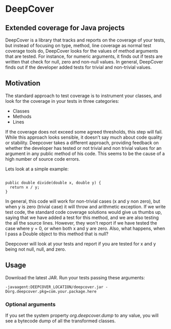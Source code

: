 # DeepCover 
## Extended coverage for Java projects

DeepCover is a library that tracks and reports on the coverage of your tests, but instead of focusing on type, method, line coverage as normal test coverage tools do, DeepCover looks for the values
of method arguments that are tested. For instance, for numeric arguments, it finds out if tests are written that check for null, zero and non-null values. In general, DeepCover finds out if the developer
added tests for trivial and non-trivial values. 

## Motivation

The standard approach to test coverage is to instrument your classes, and look for the coverage in your tests in three categories:
* Classes
* Methods
* Lines

If the coverage does not exceed some agreed thresholds, this step will fail. 
While this approach looks sensible, it doesn't say much
about code quality or stability. Deepcover takes a different approach, providing feedback on whether the developer has tested
or not trivial and non trivial values for an argument in any public method of his code. This seems to be the cause of a high
number of source code errors. 

Lets look at a simple example:
```

public double divide(double x, double y) {
  return x / y;
}

```
In general, this code will work for non-trivial cases (x and y non zero), but when y is zero (trivial case) 
it will throw and arithmetic exception. If we write test code, the standard code coverage solutions would give us
thumbs up, saying that we have added a test for this method, and we are also testing the all the source lines. However,
they won't report if we have tested the case where y = 0, or when both x and y are zero. Also, what happens, when I pass
a Double object to this method that is null?

Deepcover will look at your tests and report if you are tested for x and y being not null, null, and zero. 


## Usage
Download the latest JAR. Run your tests passing these arguments:
```
-javaagent:DEEPCOVER_LOCATION/deepcover.jar -Dorg.deepcover.pkg=com.your.package.here
```
### Optional arguments

If you set the system property *org.deepcover.dump* to any value, you will see a bytecode dump of all the transformed classes.





